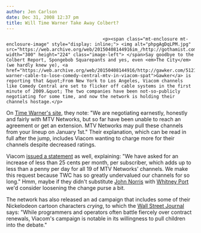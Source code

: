 ```yaml
---
author: Jen Carlson
date: Dec 31, 2008 12:37 pm
title: Will Time Warner Take Away Colbert?
---
```


	
										<p><span class="mt-enclosure mt-enclosure-image" style="display: inline;"> <img alt="phpgAgDqLPM.jpg" src="https://web.archive.org/web/20150408144916im_/http://gothamist.com/attachments/arts_jen/phpgAgDqLPM.jpg" width="300" height="224" class="image-left"> </span>Say goodbye to the Colbert Report, Spongebob Squarepants and yes, even <em>The City</em> (we hardly knew ye), <a href="https://web.archive.org/web/20150408144916/http://gawker.com/5121257/time-warner-cable-to-lose-comedy-central-mtv-in-viacom-spat">Gawker</a> is reporting that &quot;From New York to Los Angeles, Viacom channels like Comedy Central are set to flicker off cable systems in the first minute of 2009.&quot; The two companies have been not-so-publicly negotiating for some time, and now the network is holding their channels hostage.</p>

<p>On <a href="https://web.archive.org/web/20150408144916/http://www.timewarnercable.com/nynj/mtv.html">Time Warner&apos;s site</a>, they note: &quot;We are negotiating earnestly, honestly and fairly with MTV Networks, but so far have been unable to reach an agreement or get an extension. MTV Networks may pull these channels from your lineup on January 1st.&quot; Their explanation, which can be read in full after the jump, includes Viacom wanting to charge more for their channels despite decreased ratings. </p>

<p>Viacom <a href="https://web.archive.org/web/20150408144916/http://www.deadlinehollywooddaily.com/happy-new-year-time-warner-cable-to-yank-mtv-nickeodeon-comedy-central-off-the-air/">issued a statement</a> as well, explaining: &quot;We have asked for an increase of less than 25 cents per month, per subscriber, which adds up to less than a penny per day for all 19 of MTV Networks&#x2019; channels. We make this request because TWC has so greatly undervalued our channels for so long.&quot; Hmm, maybe if they didn&apos;t substitute <a href="https://web.archive.org/web/20150408144916/http://gothamist.com/2008/12/30/john_norris_mtv_news.php">John Norris</a> with <a href="https://web.archive.org/web/20150408144916/http://gothamist.com/2008/12/02/the_city.php">Whitney Port</a> we&apos;d consider loosening the change purse a bit.</p>

<p>The network has also released an ad campaign that includes some of their Nickelodeon cartoon characters <em>crying</em>, to which the <a href="https://web.archive.org/web/20150408144916/http://online.wsj.com/article/SB123068447857944249.html">Wall Street Journal</a> says: &quot;While programmers and operators often battle fiercely over contract renewals, Viacom&apos;s campaign is notable in its willingness to pull children into the debate.&quot;</p>					
										
									
				